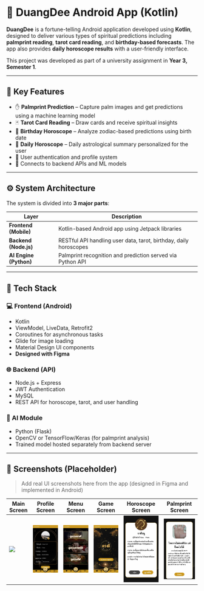 # 🔮 DuangDee Android App (Kotlin)

**DuangDee** is a fortune-telling Android application developed using **Kotlin**, designed to deliver various types of spiritual predictions including **palmprint reading**, **tarot card reading**, and **birthday-based forecasts**. The app also provides **daily horoscope results** with a user-friendly interface.

This project was developed as part of a university assignment in **Year 3, Semester 1**.

---

## 🚀 Key Features

- ✋ **Palmprint Prediction** – Capture palm images and get predictions using a machine learning model
- 🃏 **Tarot Card Reading** – Draw cards and receive spiritual insights
- 🎂 **Birthday Horoscope** – Analyze zodiac-based predictions using birth date
- 📅 **Daily Horoscope** – Daily astrological summary personalized for the user
- 👤 User authentication and profile system
- 🔗 Connects to backend APIs and ML models

---

## ⚙️ System Architecture

The system is divided into **3 major parts**:

| Layer | Description |
|-------|-------------|
| **Frontend (Mobile)** | Kotlin-based Android app using Jetpack libraries |
| **Backend (Node.js)** | RESTful API handling user data, tarot, birthday, daily horoscopes |
| **AI Engine (Python)** | Palmprint recognition and prediction served via Python API |

---

## 🧰 Tech Stack

### 💻 Frontend (Android)

- Kotlin
- ViewModel, LiveData, Retrofit2
- Coroutines for asynchronous tasks
- Glide for image loading
- Material Design UI components
- **Designed with Figma**

### 🌐 Backend (API)

- Node.js + Express
- JWT Authentication
- MySQL
- REST API for horoscope, tarot, and user handling

### 🧠 AI Module

- Python (Flask)
- OpenCV or TensorFlow/Keras (for palmprint analysis)
- Trained model hosted separately from backend server

---

## 📸 Screenshots (Placeholder)

> Add real UI screenshots here from the app (designed in Figma and implemented in Android)

| Main Screen | Profile Screen | Menu Screen | Game Screen | Horoscope Screen | Palmprint Screen |
|-----------|--------------|--------|-----------|-----------|-----------|
| ![](screenshots/main_screen/.jpg) | ![](screenshots/profile_screen.jpg) | ![](screenshots/menu_screen.jpg) | ![](screenshots/game_screen.jpg) | ![](screenshots/horoscope_screen.jpg) | ![](screenshots/palm_screen.jpg) |

